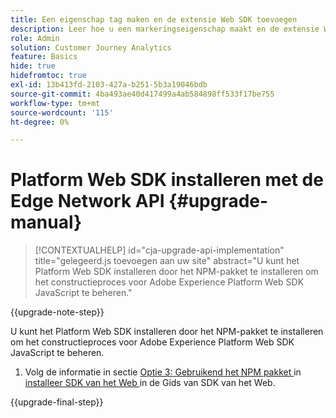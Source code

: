 ```yaml
---
title: Een eigenschap tag maken en de extensie Web SDK toevoegen
description: Leer hoe u een markeringseigenschap maakt en de extensie Web SDK toevoegt
role: Admin
solution: Customer Journey Analytics
feature: Basics
hide: true
hidefromtoc: true
exl-id: 13b413fd-2103-427a-b251-5b3a19046bdb
source-git-commit: 4ba493ae40d417499a4ab584898ff533f17be755
workflow-type: tm+mt
source-wordcount: '115'
ht-degree: 0%

---
```


# Platform Web SDK installeren met de Edge Network API {#upgrade-manual}

<!-- markdownlint-disable MD034 -->

>[!CONTEXTUALHELP]
>id="cja-upgrade-api-implementation"
>title="gelegeerd.js toevoegen aan uw site"
>abstract="U kunt het Platform Web SDK installeren door het NPM-pakket te installeren om het constructieproces voor Adobe Experience Platform Web SDK JavaScript te beheren."

<!-- markdownlint-enable MD034 -->

{{upgrade-note-step}}

U kunt het Platform Web SDK installeren door het NPM-pakket te installeren om het constructieproces voor Adobe Experience Platform Web SDK JavaScript te beheren.

1. Volg de informatie in sectie [ Optie 3: Gebruikend het NPM pakket ](https://experienceleague.adobe.com/en/docs/experience-platform/edge/fundamentals/installing-the-sdk#option-3-using-the-npm-package) in [ installeer SDK van het Web ](https://experienceleague.adobe.com/en/docs/experience-platform/edge/fundamentals/installing-the-sdk) in de Gids van SDK van het Web.

{{upgrade-final-step}}

